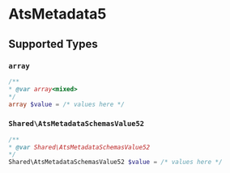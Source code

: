 # AtsMetadata5


## Supported Types

### `array`

```php
/**
* @var array<mixed>
*/
array $value = /* values here */
```

### `Shared\AtsMetadataSchemasValue52`

```php
/**
* @var Shared\AtsMetadataSchemasValue52
*/
Shared\AtsMetadataSchemasValue52 $value = /* values here */
```

